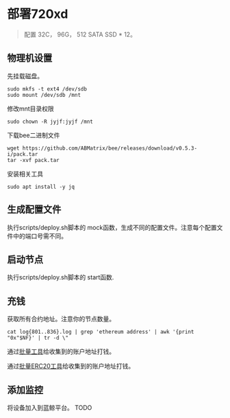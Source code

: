 # 部署720xd
> 配置 32C， 96G， 512 SATA SSD * 12。

## 物理机设置

先挂载磁盘。
```
sudo mkfs -t ext4 /dev/sdb
sudo mount /dev/sdb /mnt
```

修改mnt目录权限
```
sudo chown -R jyjf:jyjf /mnt
```

下载bee二进制文件
```
wget https://github.com/ABMatrix/bee/releases/download/v0.5.3-i/pack.tar
tar -xvf pack.tar
```

安装相关工具
```
sudo apt install -y jq
```

## 生成配置文件

执行scripts/deploy.sh脚本的 mock函数，生成不同的配置文件。注意每个配置文件中的端口号需不同。

## 启动节点

执行scripts/deploy.sh脚本的 start函数.

## 充钱

获取所有合约地址。注意你的节点数量。
```
cat log{801..836}.log | grep 'ethereum address' | awk '{print "0x"$NF}' | tr -d \"
```
通过[批量工具](https://cointool.catxs.com/eth/ethOneToMore)给收集到的账户地址打钱。

通过[批量ERC20工具](https://multisender.app/)给收集到的账户地址打钱。

## 添加监控

将设备加入到蓝鲸平台。
TODO